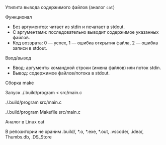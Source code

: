 Утилита вывода содержимого файлов (аналог `cat`)

Функционал
- Без аргументов: читает из stdin и печатает в stdout.
- С аргументами: последовательно выводит содержимое указанных файлов.
- Код возврата: 0 — успех, 1 — ошибка открытия файла, 2 — ошибка записи в stdout.

Ввод/вывод
- Ввод: аргументы командной строки (имена файлов) или поток stdin.
- Вывод: содержимое файлов/потока в stdout.

Сборка
make

Запуск 
./.build/program < src/main.c

./.build/program src/main.c

./.build/program Makefile src/main.c

Аналог в Linux
cat

В репозитории не храним
.build/, *.o, *.exe, *.out, .vscode/, .idea/, Thumbs.db, .DS_Store
